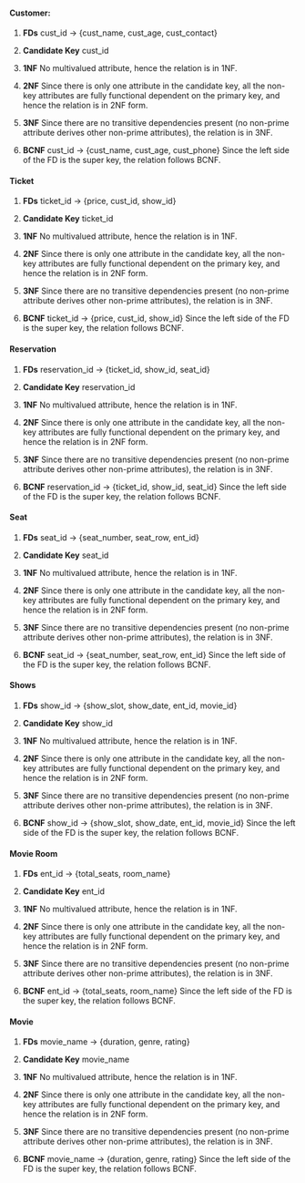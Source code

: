 #### Customer:

1. **FDs**
   cust_id &#8594; {cust_name, cust_age, cust_contact}

2. **Candidate Key**
   cust_id

3. **1NF**
   No multivalued attribute, hence the relation is in 1NF.

4. **2NF**
   Since there is only one attribute in the candidate key, all the non-key attributes are fully functional dependent on the primary key, and hence the relation is in 2NF form.

5. **3NF**
   Since there are no transitive dependencies present (no non-prime attribute derives other non-prime attributes), the relation is in 3NF.

6. **BCNF**
   cust_id &#8594; {cust_name, cust_age, cust_phone}
   Since the left side of the FD is the super key, the relation follows BCNF.

#### Ticket

1. **FDs**
   ticket_id &#8594; {price, cust_id, show_id}

2. **Candidate Key**
   ticket_id

3. **1NF**
   No multivalued attribute, hence the relation is in 1NF.

4. **2NF**
   Since there is only one attribute in the candidate key, all the non-key attributes are fully functional dependent on the primary key, and hence the relation is in 2NF form.

5. **3NF**
   Since there are no transitive dependencies present (no non-prime attribute derives other non-prime attributes), the relation is in 3NF.

6. **BCNF**
   ticket_id &#8594; {price, cust_id, show_id}
   Since the left side of the FD is the super key, the relation follows BCNF.

#### Reservation

1. **FDs**
   reservation_id &#8594; {ticket_id, show_id, seat_id}

2. **Candidate Key**
   reservation_id

3. **1NF**
   No multivalued attribute, hence the relation is in 1NF.

4. **2NF**
   Since there is only one attribute in the candidate key, all the non-key attributes are fully functional dependent on the primary key, and hence the relation is in 2NF form.

5. **3NF**
   Since there are no transitive dependencies present (no non-prime attribute derives other non-prime attributes), the relation is in 3NF.

6. **BCNF**
   reservation_id &#8594; {ticket_id, show_id, seat_id}
   Since the left side of the FD is the super key, the relation follows BCNF.

#### Seat

1. **FDs**
   seat_id &#8594; {seat_number, seat_row, ent_id}

2. **Candidate Key**
   seat_id

3. **1NF**
   No multivalued attribute, hence the relation is in 1NF.

4. **2NF**
   Since there is only one attribute in the candidate key, all the non-key attributes are fully functional dependent on the primary key, and hence the relation is in 2NF form.

5. **3NF**
   Since there are no transitive dependencies present (no non-prime attribute derives other non-prime attributes), the relation is in 3NF.

6. **BCNF**
   seat_id &#8594; {seat_number, seat_row, ent_id}
   Since the left side of the FD is the super key, the relation follows BCNF.

#### Shows

1. **FDs**
   show_id &#8594; {show_slot, show_date, ent_id, movie_id}

2. **Candidate Key**
   show_id

3. **1NF**
   No multivalued attribute, hence the relation is in 1NF.

4. **2NF**
   Since there is only one attribute in the candidate key, all the non-key attributes are fully functional dependent on the primary key, and hence the relation is in 2NF form.

5. **3NF**
   Since there are no transitive dependencies present (no non-prime attribute derives other non-prime attributes), the relation is in 3NF.

6. **BCNF**
   show_id &#8594; {show_slot, show_date, ent_id, movie_id}
   Since the left side of the FD is the super key, the relation follows BCNF.

#### Movie Room

1. **FDs**
   ent_id &#8594; {total_seats, room_name}

2. **Candidate Key**
   ent_id

3. **1NF**
   No multivalued attribute, hence the relation is in 1NF.

4. **2NF**
   Since there is only one attribute in the candidate key, all the non-key attributes are fully functional dependent on the primary key, and hence the relation is in 2NF form.

5. **3NF**
   Since there are no transitive dependencies present (no non-prime attribute derives other non-prime attributes), the relation is in 3NF.

6. **BCNF**
   ent_id &#8594; {total_seats, room_name}
   Since the left side of the FD is the super key, the relation follows BCNF.

#### Movie

1. **FDs**
   movie_name &#8594; {duration, genre, rating}

2. **Candidate Key**
   movie_name

3. **1NF**
   No multivalued attribute, hence the relation is in 1NF.

4. **2NF**
   Since there is only one attribute in the candidate key, all the non-key attributes are fully functional dependent on the primary key, and hence the relation is in 2NF form.

5. **3NF**
   Since there are no transitive dependencies present (no non-prime attribute derives other non-prime attributes), the relation is in 3NF.

6. **BCNF**
   movie_name &#8594; {duration, genre, rating}
   Since the left side of the FD is the super key, the relation follows BCNF.
